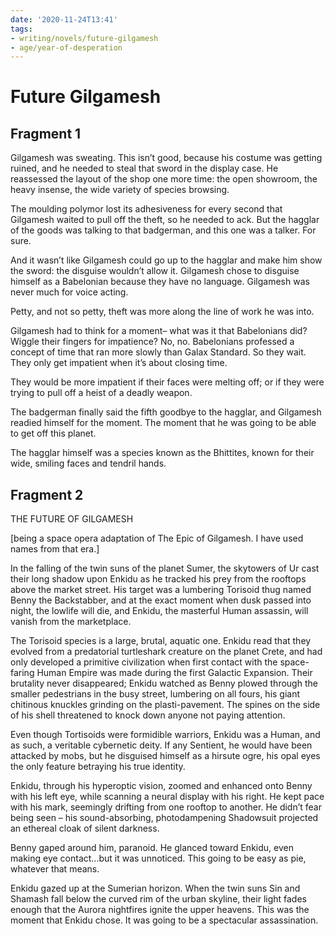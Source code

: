 ```yaml
---
date: '2020-11-24T13:41'
tags:
- writing/novels/future-gilgamesh
- age/year-of-desperation
---
```


# Future Gilgamesh

## Fragment 1

Gilgamesh was sweating. This isn’t good, because his costume was getting
ruined, and he needed to steal that sword in the display case. He
reassessed the layout of the shop one more time: the open showroom, the
heavy insense, the wide variety of species browsing.

The moulding polymor lost its adhesiveness for every second that
Gilgamesh waited to pull off the theft, so he needed to ack. But the
hagglar of the goods was talking to that badgerman, and this one was a
talker. For sure.

And it wasn’t like Gilgamesh could go up to the hagglar and make him
show the sword: the disguise wouldn’t allow it. Gilgamesh chose to
disguise himself as a Babelonian because they have no language.
Gilgamesh was never much for voice acting.

Petty, and not so petty, theft was more along the line of work he was
into.

Gilgamesh had to think for a moment– what was it that Babelonians did?
Wiggle their fingers for impatience? No, no. Babelonians professed a
concept of time that ran more slowly than Galax Standard. So they wait.
They only get impatient when it’s about closing time.

They would be more impatient if their faces were melting off; or if they
were trying to pull off a heist of a deadly weapon.

The badgerman finally said the fifth goodbye to the hagglar, and
Gilgamesh readied himself for the moment. The moment that he was going
to be able to get off this planet.

The hagglar himself was a species known as the Bhittites, known for
their wide, smiling faces and tendril hands.

## Fragment 2

THE FUTURE OF GILGAMESH

\[being a space opera adaptation of The Epic of Gilgamesh. I have used
names from that era.\]

In the falling of the twin suns of the planet Sumer, the skytowers of Ur
cast their long shadow upon Enkidu as he tracked his prey from the
rooftops above the market street. His target was a lumbering Torisoid
thug named Benny the Backstabber, and at the exact moment when dusk
passed into night, the lowlife will die, and Enkidu, the masterful Human
assassin, will vanish from the marketplace.

The Torisoid species is a large, brutal, aquatic one. Enkidu read that
they evolved from a predatorial turtleshark creature on the planet
Crete, and had only developed a primitive civilization when first
contact with the space-faring Human Empire was made during the first
Galactic Expansion. Their brutality never disappeared; Enkidu watched as
Benny plowed through the smaller pedestrians in the busy street,
lumbering on all fours, his giant chitinous knuckles grinding on the
plasti-pavement. The spines on the side of his shell threatened to knock
down anyone not paying attention.

Even though Tortisoids were formidible warriors, Enkidu was a Human, and
as such, a veritable cybernetic deity. If any Sentient, he would have
been attacked by mobs, but he disguised himself as a hirsute ogre, his
opal eyes the only feature betraying his true identity.

Enkidu, through his hyperoptic vision, zoomed and enhanced onto Benny
with his left eye, while scanning a neural display with his right. He
kept pace with his mark, seemingly drifting from one rooftop to another.
He didn’t fear being seen – his sound-absorbing, photodampening
Shadowsuit projected an ethereal cloak of silent darkness.

Benny gaped around him, paranoid. He glanced toward Enkidu, even making
eye contact…but it was unnoticed. This going to be easy as pie, whatever
that means.

Enkidu gazed up at the Sumerian horizon. When the twin suns Sin and
Shamash fall below the curved rim of the urban skyline, their light
fades enough that the Aurora nightfires ignite the upper heavens. This
was the moment that Enkidu chose. It was going to be a spectacular
assassination.
